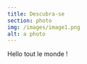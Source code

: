 ```yaml
---
title: Descubra-se
section: photo
img: /images/image1.png
alt: a photo
---
```


Hello tout le monde !